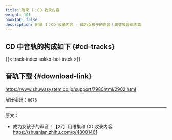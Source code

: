 ```yaml
---
title: 附录 1：CD 收录内容
weight: 101
bookToC: false
description: 附录 1：CD 收录内容 - 成为女孩子的声音！即效嗓音训练篇
---
```


## CD 中音轨的构成如下 {#cd-tracks}

{{< track-index sokko-boi-track >}}

## 音轨下载 {#download-link}

<https://www.shuwasystem.co.jp/support/7980html/2902.html>

解压密码：`0076`

---

原文：

- 成为女孩子的声音！【27】用语集和 CD 收录内容\
  <https://zhuanlan.zhihu.com/p/48001461>
